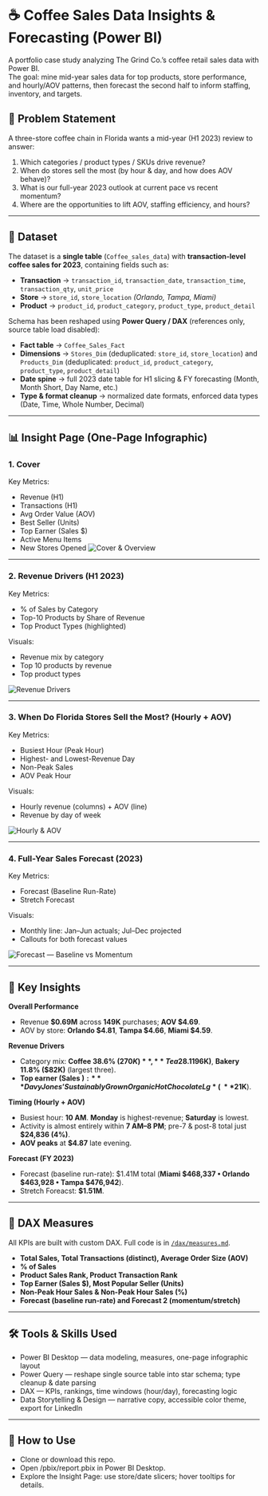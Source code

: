 # ☕️ Coffee Sales Data Insights & Forecasting (Power BI)

A portfolio case study analyzing The Grind Co.’s coffee retail sales data with Power BI.                  
The goal: mine mid-year sales data for top products, store performance, and hourly/AOV patterns, then forecast the second half to inform staffing, inventory, and targets.

## 📌 Problem Statement  
A three-store coffee chain in Florida wants a mid-year (H1 2023) review to answer:

1. Which categories / product types / SKUs drive revenue?
2. When do stores sell the most (by hour & day, and how does AOV behave)?
3. What is our full-year 2023 outlook at current pace vs recent momentum?
4. Where are the opportunities to lift AOV, staffing efficiency, and hours?

---

## 📂 Dataset  

The dataset is a **single table** (`Coffee_sales_data`) with **transaction-level coffee sales for 2023**, containing fields such as:

* **Transaction** → `transaction_id`, `transaction_date`, `transaction_time`, `transaction_qty`, `unit_price`
* **Store** → `store_id`, `store_location` *(Orlando, Tampa, Miami)*
* **Product** → `product_id`, `product_category`, `product_type`, `product_detail`

Schema has been reshaped using **Power Query / DAX** (references only, source table load disabled):

* **Fact table** → `Coffee_Sales_Fact` 
* **Dimensions** → `Stores_Dim` (deduplicated: `store_id`, `store_location`) and `Products_Dim` (deduplicated: `product_id`, `product_category`, `product_type`, `product_detail`)
* **Date spine** → full 2023 date table for H1 slicing & FY forecasting (Month, Month Short, Day Name, etc.)
* **Type & format cleanup** → normalized date formats, enforced data types (Date, Time, Whole Number, Decimal)
---


## 📊 Insight Page (One-Page Infographic)

### **1. Cover**  

Key Metrics:
- Revenue (H1)
- Transactions (H1)
- Avg Order Value (AOV)
- Best Seller (Units)
- Top Earner (Sales $)
- Active Menu Items
- New Stores Opened
![Cover & Overview](Screenshots/01-cover-overview.png)
---

### **2. Revenue Drivers (H1 2023)**

Key Metrics:
- % of Sales by Category
- Top-10 Products by Share of Revenue
- Top Product Types (highlighted)

Visuals:
- Revenue mix by category 
- Top 10 products by revenue 
- Top product types

  
![Revenue Drivers](Screenshots/02-revenue-drivers.png)

---

### **3. When Do Florida Stores Sell the Most? (Hourly + AOV)**

Key Metrics:
- Busiest Hour (Peak Hour)
- Highest- and Lowest-Revenue Day
- Non-Peak Sales 
- AOV Peak Hour

Visuals:
- Hourly revenue (columns) + AOV (line)
- Revenue by day of week


![Hourly & AOV](Screenshots/03-hourly-aov.png)

---

### **4. Full-Year Sales Forecast (2023)**

Key Metrics:
- Forecast (Baseline Run-Rate)
- Stretch Forecast

Visuals:
- Monthly line: Jan–Jun actuals; Jul–Dec projected
- Callouts for both forecast values


![Forecast — Baseline vs Momentum](Screenshots/04-forecast.png)

---

## 📌 Key Insights

**Overall Performance**
* Revenue **$0.69M** across **149K** purchases; **AOV $4.69**.
* AOV by store: **Orlando $4.81**, **Tampa $4.66**, **Miami $4.59**.

**Revenue Drivers**
* Category mix: **Coffee 38.6% ($270K)**, **Tea 28.1% ($196K)**, **Bakery 11.8% ($82K)** (largest three).
* **Top earner (Sales $):** *Davy Jones’ Sustainably Grown Organic Hot Chocolate Lg* (~**$21K**).


**Timing (Hourly + AOV)**

* Busiest hour: **10 AM**. **Monday** is highest-revenue; **Saturday** is lowest.
* Activity is almost entirely within **7 AM–8 PM**; pre-7 & post-8 total just **$24,836 (4%)**.
* **AOV peaks** at **$4.87** late evening.

**Forecast (FY 2023)**

* Forecast (baseline run-rate): $1.41M total (**Miami $468,337 • Orlando $463,928 • Tampa $476,942**).
* Stretch Foreacst: **$1.51M**.

---

## 📑 DAX Measures

All KPIs are built with custom DAX. Full code is in [`/dax/measures.md`](dax/measures.md).

- **Total Sales, Total Transactions (distinct), Average Order Size (AOV)**  
- **% of Sales**  
- **Product Sales Rank, Product Transaction Rank**  
- **Top Earner (Sales $), Most Popular Seller (Units)**  
- **Non-Peak Hour Sales & Non-Peak Hour Sales (%)**  
- **Forecast (baseline run-rate) and Forecast 2 (momentum/stretch)**  

---

## 🛠️ Tools & Skills Used
- Power BI Desktop — data modeling, measures, one-page infographic layout
- Power Query — reshape single source table into star schema; type cleanup & date parsing
- DAX — KPIs, rankings, time windows (hour/day), forecasting logic
- Data Storytelling & Design — narrative copy, accessible color theme, export for LinkedIn


---

## 🚀 How to Use
 
- Clone or download this repo.
- Open /pbix/report.pbix in Power BI Desktop.
- Explore the Insight Page: use store/date slicers; hover tooltips for details.
